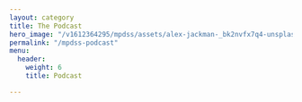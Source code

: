 ```yaml
---
layout: category
title: The Podcast
hero_image: "/v1612364295/mpdss/assets/alex-jackman-_bk2nvfx7q4-unsplash_qaschy.jpg"
permalink: "/mpdss-podcast"
menu:
  header:
    weight: 6
    title: Podcast

---
```

